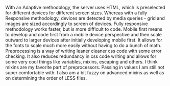 With an Adaptive methodology, the server uses HTML, which is preselected for different devices for different screen sizes.  Whereas with a fully Responsive methodology, devices are detected by media queries - grid and images are sized accordingly to screen of devices.  Fully responsive methodology works faster, but is more difficult to code.
Mobile first means to develop and code first from a mobile device perspective and then scale outward to larger devices after initially developing mobile first.
It allows for the fonts to scale much more easily without having to do a bunch of math.
Preprocessing is a way of writing leaner cleaner css code with some error checking.  It also reduces redundancy in css code writing and allows for some very cool things like variables, mixins, escaping and others.
I think mixins are my favorite part of preprocessors.  Passing in values I am still not super comfortable with.  I also am a bit fuzzy on advanced mixins as well as on determining the order of LESS files.